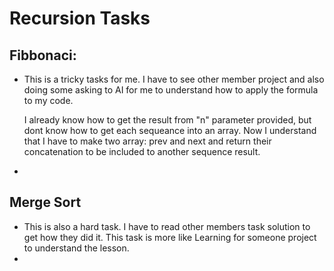 # Recursion Tasks

## Fibbonaci: 
  * 
    This is a tricky tasks for me. I have to see other member project and also doing some asking to AI for me to understand how to apply the formula to my code. 
  
    I already know how to get the result from "n" parameter provided, but dont know how to get each sequeance into an array. Now I understand that I have to make two array: prev and next and return their concatenation to be included to another sequence result.
  *

## Merge Sort
 *
    This is also a hard task. I have to read other members task solution to get how they did it. This task is more like Learning for someone project to understand the lesson.
 *

